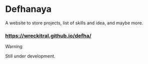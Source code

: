 # Defhanaya

A website to store projects, list of skills and idea, and maybe more.

### https://wreckitral.github.io/defha/

> [!WARNING]  
> Still under development.

